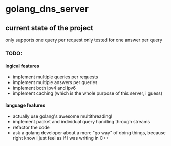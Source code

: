 # golang_dns_server

## current state of the project
only supports one query per request
only tested for one answer per query

### TODO:
#### logical features
- implement multiple queries per requests
- implement multiple answers per queries
- implement both ipv4 and ipv6
- implement caching (which is the whole purpose of this server, i guess)
#### language features
- actually use golang's awesome multithreading!
- implement packet and individual query handling through streams
- refactor the code
- ask a golang developer about a more "go way" of doing things, because right know i just feel as if i was writing in C++